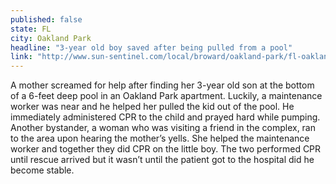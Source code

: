 ```yaml
---
published: false
state: FL
city: Oakland Park
headline: "3-year old boy saved after being pulled from a pool"
link: "http://www.sun-sentinel.com/local/broward/oakland-park/fl-oakland-park-near-drowning-20150119-story.html"
---
```


A mother screamed for help after finding her 3-year old son at the bottom of a 6-feet deep pool in an Oakland Park apartment. Luckily, a maintenance worker was near and he helped her pulled the kid out of the pool. He immediately administered CPR to the child and prayed hard while pumping. Another bystander, a woman who was visiting a friend in the complex, ran to the area upon hearing the mother’s yells. She helped the maintenance worker and together they did CPR on the little boy. The two performed CPR until rescue arrived but it wasn’t until the patient got to the hospital did he become stable.